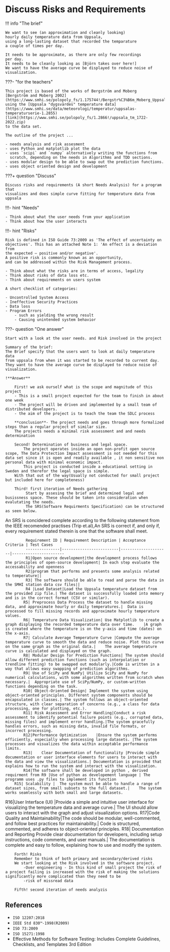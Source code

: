 # Discuss Risks and Requirements

!!! info "The brief"

    We want to see (an approximation and cleanly looking)
    hourly daily temperature data from Uppsala,
    using a long-lasting dataset that recorded the temparature
    a couple of times per day.

    It needs to be approximate, as there are only few recordings
    per day.
    It needs to be cleanly looking as [Björn takes over here!]
    We want to have the average curve be displayed to reduce noise of visualization.

???- "for the teachers"

    This project is based of the works of Bergström and Moberg
    [Bergström and Moberg 2002](https://www.smhi.se/polopoly_fs/1.175744!/Bergstr%C3%B6m_Moberg_Uppsala.pdf),
    using the [Uppsala "dygsvärdes" temperature data](https://www.smhi.se/data/meteorologi/temperatur/uppsalas-temperaturserie-1.2855)
    [link](https://www.smhi.se/polopoly_fs/1.2866!/uppsala_tm_1722-2022.zip)
    to the data set.

    The outline of the project ...

    - needs analysis and risk assesment
    - uses Python and matplotlib plot the data
    - uses `scipi` and `numpy` alternatively writing the functions from
      scratch, depending on the needs in Algorithms and TDD sections.
    - uses modular design to be able to swap out the prediction functions.
    - uses object oriented design and development


???+ question "Discuss"

    Discuss risks and requirements (A short Needs Analysis) for a program that
    visualizes and does simple curve fitting for temperature data from uppsala

!!!- hint "Needs"

    - Think about what the user needs from your application
    - Think about how the user interacts


!!!- hint "Risks"

    Risk is defined in ISO Guide 73:2009 as 'The effect of uncertainty on
    objectives'. This has an attached Note 1: 'An effect is a deviation from
    the expected — positive and/or negative'.
    A positive risk is commonly known as an opportunity,
    and can be addressed within the Risk Management process.

    - Think about what the risks are in terms of access, legality
    - Think about risks of data loss etc.
    - Think about requirements on users system

    A short checklist of categories:

    - Uncontrolled System Access
    - Ineffective Security Practices
    - Data loss
    - Program Errors
        - such as yielding the wrong result
        - Causing unintended system behavior


???- question "One answer"

    Start with a look at the user needs. and Risk involved in the project

    Summary of the brief:
    The Brief specify that the users want to look at daily temperature data
    from uppsala from when it was started to be recorded to current day.
    They want to have the average curve be displayed to reduce noise of visualization.

    !**Answer**

        First! we ask ourself what is the scope and magnitude of this project
        - This is a small project expected for the team to finish in about one week
        - The project will be driven and implemented by a small team of distributed developers.
        - the aim of the project is to teach the team the SDLC process

        **conclusion**- The project needs and goes through more formalized steps than a regular project of similar size.
        The projects needs a minimal risk assessment and and needs determination

        Second! Determination of business and legal space.
            The project operates inside an open non-profit open source scope, The Data Protection Impact assessment is not needed for this data set since it is open and readily available , it non sensitive non personal data with minimal economic impact.
            This project is conducted inside a educational setting in Sweden and therefor the legal space is simple.
        With that out of the way(Usually not conducted for small project but included here for completeness)

        Third! first iteration of Needs gathering
             Start by assesing the brief and determined legal and busissness space. These should be taken into consideration when evalutating the needs. 
             The SRS(Software Requirments Specification) can be structured as seen below.
An SRS is concidered complete according to the following statement from the IEEE recomended practises (Trip et.al),An SRS is correct if, and only if, every requirement stated therein is one that the software shall meet.
             

             Requirement ID | Requirement Description | Acceptance Criteria | Test Cases
             ---------------|-------------------------|---------------------|-----------------------
             R1|Open source development|the development process follows the principles of open-source development| In each step evaluate the accessability and openness
             R2|program that performs and presents some analysis related to temperature||
             R3| The software should be able to read and parse the data in the SMHI station data csv files||
             R4 |Load Dataset|Load the Uppsala temperature dataset from the provided zip file.|	The dataset is successfully loaded into memory and is in the correct format (CSV or similar).
            R5|	Preprocess Data	Process the dataset to handle missing data, and approximate hourly or daily temperatures.|	Data is processed to fill missing records and approximate hourly temperature values.
            R6|	Temperature Data Visualization|	Use Matplotlib to create a graph displaying the recorded temperature data over time.	|A graph is created where the temperature is on the y-axis and time (dates) on the x-axis.
            R7|	Calculate Average Temperature Curve	|Compute the average temperature curve to smooth the data and reduce noise. Plot this curve on the same graph as the original data.|	The average temperature curve is calculated and displayed on the graph.
            R8|	Modular Design for Prediction Functions| The system should allow different prediction functions (such as interpolation or trendline fitting) to be swapped out modularly.|Code is written in a way that allows easy swapping of prediction algorithms.
            R9|	Use of SciPy and NumPy|	Utilize SciPy and NumPy for numerical calculations, with some algorithms written from scratch when necessary.|	Appropriate use of SciPy/NumPy, or custom-written functions depending on the task.
            R10| Object-Oriented Design| Implement the system using object-oriented principles. Different system components should be encapsulated in classes.|	The system follows an object-oriented structure, with clear separation of concerns (e.g., a class for data processing, one for plotting, etc.).
            R11| Risk Assessment and Error Handling|Conduct a risk assessment to identify potential failure points (e.g., corrupted data, missing files) and implement error handling.|The system gracefully handles errors, such as missing data, invalid file formats, or incorrect processing.
            R12|Performance Optimization	|Ensure the system performs efficiently, especially when processing large datasets.	|The system processes and visualizes the data within acceptable performance limits.
            R13|	Clear Documentation of functionality |Provide simple documentation or user interface elements for users to interact with the data and view the visualizations.|	Documentation is provided that explains how to run the system and interact with the visualization.
            R14|The software shall be developed in python , derived requirment from R9 |Use of python as developement language | The programm uses .py files to implement its function
        R15| Scalability |	The system must be able to handle a range of dataset sizes, from small subsets to the full dataset.|	The system works seamlessly with both small and large datasets.
R16|User Interface (UI)	|Provide a simple and intuitive user interface for visualizing the temperature data and average curve.|	The UI should allow users to interact with the graph and adjust visualization options.
R17|Code Quality and Maintainability|The code should be modular, well-commented, and follow best practices for maintainability.| Code is structured, commented, and adheres to object-oriented principles.
R18|	Documentation and Reporting	Provide clear documentation for developers, including setup instructions, code comments, and user manuals.| The documentation is complete and easy to follow, explaining how to use and modify the system.

             
        Forth! Risks
        Remember to think of both primary and secondary/derived risks
        We start looking at the Risk involved in the software project.
            -Over engineering - In this kind of small project the risk of a project failing is increased with the risk of making the solutions significantly more complicated than they need to be
            -risk of missread data

        Fifth! second iteration of needs analyzis


## References

- `ISO 12207:2018`
- `IEEE Std 830™-1998(R2009)`
- `ISO 73:2009`
- `ISO 15271:1998`
- Effective Methods for Software Testing: Includes Complete Guidelines,
  Checklists, and Templates 3rd Edition
